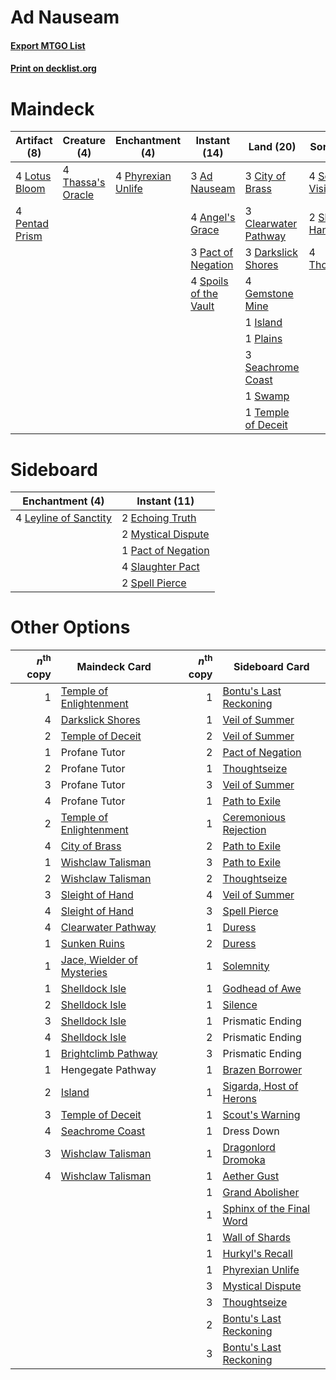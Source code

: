 # Ad Nauseam

#### [Export MTGO List](../collection/Ad%20Nauseam/Ad%20Nauseam.txt)
#### [Print on decklist.org](http://decklist.org/?deckmain=3%09Ad%20Nauseam%0A4%09Angel's%20Grace%0A3%09City%20of%20Brass%0A3%09Clearwater%20Pathway%0A3%09Darkslick%20Shores%0A4%09Gemstone%20Mine%0A1%09Island%0A4%09Lotus%20Bloom%0A3%09Pact%20of%20Negation%0A4%09Pentad%20Prism%0A4%09Phyrexian%20Unlife%0A1%09Plains%0A3%09Seachrome%20Coast%0A4%09Serum%20Visions%0A2%09Sleight%20of%20Hand%0A4%09Spoils%20of%20the%20Vault%0A1%09Swamp%0A1%09Temple%20of%20Deceit%0A4%09Thassa's%20Oracle%0A4%09Thoughtseize&deckside=2%09Echoing%20Truth%0A4%09Leyline%20of%20Sanctity%0A2%09Mystical%20Dispute%0A1%09Pact%20of%20Negation%0A4%09Slaughter%20Pact%0A2%09Spell%20Pierce)
# Maindeck

|                                      Artifact (8)                                      |                                        Creature (4)                                        |                                       Enchantment (4)                                       |                                         Instant (14)                                          |                                           Land (20)                                           |                                       Sorcery (10)                                        |
|----------------------------------------------------------------------------------------|--------------------------------------------------------------------------------------------|---------------------------------------------------------------------------------------------|-----------------------------------------------------------------------------------------------|-----------------------------------------------------------------------------------------------|-------------------------------------------------------------------------------------------|
|4 [Lotus Bloom](http://gatherer.wizards.com/Pages/Card/Details.aspx?multiverseid=370562)|4 [Thassa's Oracle](http://gatherer.wizards.com/Pages/Card/Details.aspx?multiverseid=476324)|4 [Phyrexian Unlife](http://gatherer.wizards.com/Pages/Card/Details.aspx?multiverseid=218058)|3 [Ad Nauseam](http://gatherer.wizards.com/Pages/Card/Details.aspx?multiverseid=174915)        |3 [City of Brass](http://gatherer.wizards.com/Pages/Card/Details.aspx?multiverseid=4178)       |4 [Serum Visions](http://gatherer.wizards.com/Pages/Card/Details.aspx?multiverseid=50145)  |
|4 [Pentad Prism](http://gatherer.wizards.com/Pages/Card/Details.aspx?multiverseid=72860)|                                                                                            |                                                                                             |4 [Angel's Grace](http://gatherer.wizards.com/Pages/Card/Details.aspx?multiverseid=370545)     |3 [Clearwater Pathway](http://gatherer.wizards.com/Pages/Card/Details.aspx?multiverseid=491913)|2 [Sleight of Hand](http://gatherer.wizards.com/Pages/Card/Details.aspx?multiverseid=25557)|
|                                                                                        |                                                                                            |                                                                                             |3 [Pact of Negation](http://gatherer.wizards.com/Pages/Card/Details.aspx?multiverseid=442057)  |3 [Darkslick Shores](http://gatherer.wizards.com/Pages/Card/Details.aspx?multiverseid=209400)  |4 [Thoughtseize](http://gatherer.wizards.com/Pages/Card/Details.aspx?multiverseid=438676)  |
|                                                                                        |                                                                                            |                                                                                             |4 [Spoils of the Vault](http://gatherer.wizards.com/Pages/Card/Details.aspx?multiverseid=46572)|4 [Gemstone Mine](http://gatherer.wizards.com/Pages/Card/Details.aspx?multiverseid=109761)     |                                                                                           |
|                                                                                        |                                                                                            |                                                                                             |                                                                                               |1 [Island](http://gatherer.wizards.com/Pages/Card/Details.aspx?multiverseid=439857)            |                                                                                           |
|                                                                                        |                                                                                            |                                                                                             |                                                                                               |1 [Plains](http://gatherer.wizards.com/Pages/Card/Details.aspx?multiverseid=439856)            |                                                                                           |
|                                                                                        |                                                                                            |                                                                                             |                                                                                               |3 [Seachrome Coast](http://gatherer.wizards.com/Pages/Card/Details.aspx?multiverseid=209399)   |                                                                                           |
|                                                                                        |                                                                                            |                                                                                             |                                                                                               |1 [Swamp](http://gatherer.wizards.com/Pages/Card/Details.aspx?multiverseid=439858)             |                                                                                           |
|                                                                                        |                                                                                            |                                                                                             |                                                                                               |1 [Temple of Deceit](http://gatherer.wizards.com/Pages/Card/Details.aspx?multiverseid=373734)  |                                                                                           |


# Sideboard

|                                        Enchantment (4)                                         |                                        Instant (11)                                         |
|------------------------------------------------------------------------------------------------|---------------------------------------------------------------------------------------------|
|4 [Leyline of Sanctity](http://gatherer.wizards.com/Pages/Card/Details.aspx?multiverseid=204993)|2 [Echoing Truth](http://gatherer.wizards.com/Pages/Card/Details.aspx?multiverseid=405212)   |
|                                                                                                |2 [Mystical Dispute](http://gatherer.wizards.com/Pages/Card/Details.aspx?multiverseid=473020)|
|                                                                                                |1 [Pact of Negation](http://gatherer.wizards.com/Pages/Card/Details.aspx?multiverseid=442057)|
|                                                                                                |4 [Slaughter Pact](http://gatherer.wizards.com/Pages/Card/Details.aspx?multiverseid=130704)  |
|                                                                                                |2 [Spell Pierce](http://gatherer.wizards.com/Pages/Card/Details.aspx?multiverseid=425876)    |


# Other Options

|*n*<sup>th</sup> copy|                                            Maindeck Card                                            |*n*<sup>th</sup> copy|                                          Sideboard Card                                           |
|--------------------:|-----------------------------------------------------------------------------------------------------|--------------------:|---------------------------------------------------------------------------------------------------|
|                    1|[Temple of Enlightenment](http://gatherer.wizards.com/Pages/Card/Details.aspx?multiverseid=378535)   |                    1|[Bontu's Last Reckoning](http://gatherer.wizards.com/Pages/Card/Details.aspx?multiverseid=430749)  |
|                    4|[Darkslick Shores](http://gatherer.wizards.com/Pages/Card/Details.aspx?multiverseid=209400)          |                    1|[Veil of Summer](http://gatherer.wizards.com/Pages/Card/Details.aspx?multiverseid=466952)          |
|                    2|[Temple of Deceit](http://gatherer.wizards.com/Pages/Card/Details.aspx?multiverseid=373734)          |                    2|[Veil of Summer](http://gatherer.wizards.com/Pages/Card/Details.aspx?multiverseid=466952)          |
|                    1|Profane Tutor                                                                                        |                    2|[Pact of Negation](http://gatherer.wizards.com/Pages/Card/Details.aspx?multiverseid=442057)        |
|                    2|Profane Tutor                                                                                        |                    1|[Thoughtseize](http://gatherer.wizards.com/Pages/Card/Details.aspx?multiverseid=438676)            |
|                    3|Profane Tutor                                                                                        |                    3|[Veil of Summer](http://gatherer.wizards.com/Pages/Card/Details.aspx?multiverseid=466952)          |
|                    4|Profane Tutor                                                                                        |                    1|[Path to Exile](http://gatherer.wizards.com/Pages/Card/Details.aspx?multiverseid=220511)           |
|                    2|[Temple of Enlightenment](http://gatherer.wizards.com/Pages/Card/Details.aspx?multiverseid=378535)   |                    1|[Ceremonious Rejection](http://gatherer.wizards.com/Pages/Card/Details.aspx?multiverseid=417613)   |
|                    4|[City of Brass](http://gatherer.wizards.com/Pages/Card/Details.aspx?multiverseid=4178)               |                    2|[Path to Exile](http://gatherer.wizards.com/Pages/Card/Details.aspx?multiverseid=220511)           |
|                    1|[Wishclaw Talisman](http://gatherer.wizards.com/Pages/Card/Details.aspx?multiverseid=473072)         |                    3|[Path to Exile](http://gatherer.wizards.com/Pages/Card/Details.aspx?multiverseid=220511)           |
|                    2|[Wishclaw Talisman](http://gatherer.wizards.com/Pages/Card/Details.aspx?multiverseid=473072)         |                    2|[Thoughtseize](http://gatherer.wizards.com/Pages/Card/Details.aspx?multiverseid=438676)            |
|                    3|[Sleight of Hand](http://gatherer.wizards.com/Pages/Card/Details.aspx?multiverseid=25557)            |                    4|[Veil of Summer](http://gatherer.wizards.com/Pages/Card/Details.aspx?multiverseid=466952)          |
|                    4|[Sleight of Hand](http://gatherer.wizards.com/Pages/Card/Details.aspx?multiverseid=25557)            |                    3|[Spell Pierce](http://gatherer.wizards.com/Pages/Card/Details.aspx?multiverseid=425876)            |
|                    4|[Clearwater Pathway](http://gatherer.wizards.com/Pages/Card/Details.aspx?multiverseid=491913)        |                    1|[Duress](http://gatherer.wizards.com/Pages/Card/Details.aspx?multiverseid=14557)                   |
|                    1|[Sunken Ruins](http://gatherer.wizards.com/Pages/Card/Details.aspx?multiverseid=409558)              |                    2|[Duress](http://gatherer.wizards.com/Pages/Card/Details.aspx?multiverseid=14557)                   |
|                    1|[Jace, Wielder of Mysteries](http://gatherer.wizards.com/Pages/Card/Details.aspx?multiverseid=460981)|                    1|[Solemnity](http://gatherer.wizards.com/Pages/Card/Details.aspx?multiverseid=430711)               |
|                    1|[Shelldock Isle](http://gatherer.wizards.com/Pages/Card/Details.aspx?multiverseid=146178)            |                    1|[Godhead of Awe](http://gatherer.wizards.com/Pages/Card/Details.aspx?multiverseid=142019)          |
|                    2|[Shelldock Isle](http://gatherer.wizards.com/Pages/Card/Details.aspx?multiverseid=146178)            |                    1|[Silence](http://gatherer.wizards.com/Pages/Card/Details.aspx?multiverseid=191083)                 |
|                    3|[Shelldock Isle](http://gatherer.wizards.com/Pages/Card/Details.aspx?multiverseid=146178)            |                    1|Prismatic Ending                                                                                   |
|                    4|[Shelldock Isle](http://gatherer.wizards.com/Pages/Card/Details.aspx?multiverseid=146178)            |                    2|Prismatic Ending                                                                                   |
|                    1|[Brightclimb Pathway](http://gatherer.wizards.com/Pages/Card/Details.aspx?multiverseid=491911)       |                    3|Prismatic Ending                                                                                   |
|                    1|Hengegate Pathway                                                                                    |                    1|[Brazen Borrower](http://gatherer.wizards.com/Pages/Card/Details.aspx?multiverseid=473001)         |
|                    2|[Island](http://gatherer.wizards.com/Pages/Card/Details.aspx?multiverseid=439857)                    |                    1|[Sigarda, Host of Herons](http://gatherer.wizards.com/Pages/Card/Details.aspx?multiverseid=240033) |
|                    3|[Temple of Deceit](http://gatherer.wizards.com/Pages/Card/Details.aspx?multiverseid=373734)          |                    1|[Scout's Warning](http://gatherer.wizards.com/Pages/Card/Details.aspx?multiverseid=126200)         |
|                    4|[Seachrome Coast](http://gatherer.wizards.com/Pages/Card/Details.aspx?multiverseid=209399)           |                    1|Dress Down                                                                                         |
|                    3|[Wishclaw Talisman](http://gatherer.wizards.com/Pages/Card/Details.aspx?multiverseid=473072)         |                    1|[Dragonlord Dromoka](http://gatherer.wizards.com/Pages/Card/Details.aspx?multiverseid=394547)      |
|                    4|[Wishclaw Talisman](http://gatherer.wizards.com/Pages/Card/Details.aspx?multiverseid=473072)         |                    1|[Aether Gust](http://gatherer.wizards.com/Pages/Card/Details.aspx?multiverseid=466796)             |
|                     |                                                                                                     |                    1|[Grand Abolisher](http://gatherer.wizards.com/Pages/Card/Details.aspx?multiverseid=389538)         |
|                     |                                                                                                     |                    1|[Sphinx of the Final Word](http://gatherer.wizards.com/Pages/Card/Details.aspx?multiverseid=407573)|
|                     |                                                                                                     |                    1|[Wall of Shards](http://gatherer.wizards.com/Pages/Card/Details.aspx?multiverseid=121225)          |
|                     |                                                                                                     |                    1|[Hurkyl's Recall](http://gatherer.wizards.com/Pages/Card/Details.aspx?multiverseid=135260)         |
|                     |                                                                                                     |                    1|[Phyrexian Unlife](http://gatherer.wizards.com/Pages/Card/Details.aspx?multiverseid=218058)        |
|                     |                                                                                                     |                    3|[Mystical Dispute](http://gatherer.wizards.com/Pages/Card/Details.aspx?multiverseid=473020)        |
|                     |                                                                                                     |                    3|[Thoughtseize](http://gatherer.wizards.com/Pages/Card/Details.aspx?multiverseid=438676)            |
|                     |                                                                                                     |                    2|[Bontu's Last Reckoning](http://gatherer.wizards.com/Pages/Card/Details.aspx?multiverseid=430749)  |
|                     |                                                                                                     |                    3|[Bontu's Last Reckoning](http://gatherer.wizards.com/Pages/Card/Details.aspx?multiverseid=430749)  |

